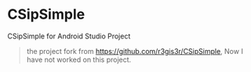 CSipSimple
==========

CSipSimple for Android Studio Project

> the project fork from https://github.com/r3gis3r/CSipSimple, Now I have not worked on this project. 



